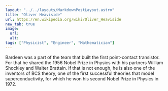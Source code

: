 ```yaml
---
layout: "../../layouts/MarkdownPostLayout.astro"
title: "Oliver Heaviside"
url: https://en.wikipedia.org/wiki/Oliver_Heaviside
new_tab: true
image:
  url:
  alt:
tags: ["Physicist", "Engineer", "Mathematician"]
---
```


Bardeen was a part of the team that built the first point-contact transistor. For that he shared the 1956 Nobel Prize in Physics with his partners William Shockley and Walter Brattain. If that is not enough, he is also one of the inventors of BCS theory, one of the first successful theories that model superconductivity, for which he won his second Nobel Prize in Physics in 1972.
